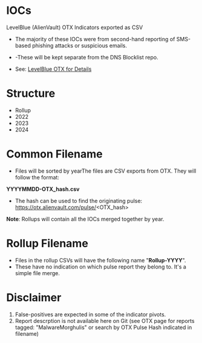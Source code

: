 # IOCs
LevelBlue (AlienVault) OTX Indicators exported as CSV

- The majority of these IOCs were from second-hand reporting of SMS-based phishing attacks or suspicious emails.
- -These will be kept separate from the DNS Blocklist repo.

- See: [LevelBlue OTX for Details](https://otx.alienvault.com/browse/global/pulses?q=tag:%22MalwareMorghulis%22)

# Structure
- Rollup
- 2022
- 2023
- 2024

# Common Filename
- Files will be sorted by yearThe files are CSV exports from OTX. They will follow the format:

**YYYYMMDD-OTX_hash.csv**

- The hash can be used to find the originating pulse: https://otx.alienvault.com/pulse/<OTX_hash>

**Note**: Rollups will contain all the IOCs merged together by year.

# Rollup Filename
- Files in the rollup CSVs will have the following name "**Rollup-YYYY**".
- These have no indication on which pulse report they belong to. It's a simple file merge.

# Disclaimer
1) False-positives are expected in some of the indicator pivots.
2) Report descrption is not available here on Git (see OTX page for reports tagged: "MalwareMorghulis" or search by OTX Pulse Hash indicated in filename)
